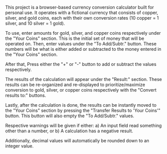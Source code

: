 This project is a browser-based currency conversion calculator built for personal use.
It operates with a fictional currency that consists of copper, silver, and gold coins, each with their own conversion rates (10 copper = 1 silver, and 10 silver = 1 gold).

To use, enter amounts for gold, silver, and copper coins respectively under the "Your Coins" section. This is the initial set of money that will be operated on.
Then, enter values under the "To Add/Subtr." button. These numbers will be what is either added or subtracted to the money entered in the "Your Coins" section.

After that, Press either the "+" or "-" button to add or subtract the values respectively.

The results of the calculation will appear under the "Result:" section.
These results can be re-organized and re-displayed to prioritize/maximize conversion to gold, silver, or copper coins respectively with the "Convert results to:" buttons.

Lastly, after the calculation is done, the results can be instantly moved to the "Your Coins" section by pressing the "Transfer Results to 'Your Coins'" button.
This button will also empty the "To Add/Subtr." values.

Respective warnings will be given if either:
a) An input field read something other than a number, or
b) A calculation has a negative result.

Additionally, decimal values will automatically be rounded down to an integer value.

